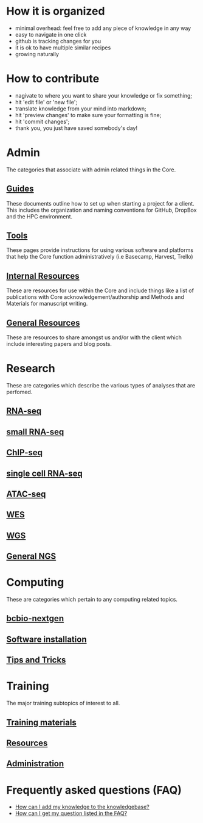 # How it is organized
- minimal overhead: feel free to add any piece of knowledge in any way
- easy to navigate in one click
- github is tracking changes for you
- it is ok to have multiple similar recipes
- growing naturally 

# How to contribute
- nagivate to where you want to share your knowledge or fix something;
- hit 'edit file' or 'new file';
- translate knowledge from your mind into markdown;
- hit 'preview changes' to make sure your formatting is fine;
- hit 'commit changes';
- thank you, you just have saved somebody's day!

# Admin

The categories that associate with admin related things in the Core.

## [Guides](./admin/guides)
These documents outline how to set up when starting a project for a client. This includes the organization and naming conventions for GitHub, DropBox and the HPC environment.

## [Tools](./admin/tools)
These pages provide instructions for using various software and platforms that help the Core function administratively (i.e Basecamp, Harvest, Trello) 	 	

## [Internal Resources](./admin/internal_resources)
These are resources for use within the Core and include things like a list of publications with Core acknowledgement/authorship and Methods and Materials for manuscript writing.

## [General Resources](./admin/general_resources)
These are resources to share amongst us and/or with the client which include interesting papers and blog posts.


# Research

These are categories which describe the various types of analyses that are perfomed.

## [RNA-seq](./research/rnaseq)
## [small RNA-seq](./research/smallrna)
## [ChIP-seq](./research/chipseq)
## [single cell RNA-seq](./research/scrnaseq)
## [ATAC-seq](./research/atacseq)
## [WES](./research/wes)
## [WGS](./research/wgs)
## [General NGS](./research/general_ngs)

# Computing

These are categories which pertain to any computing related topics.

## [bcbio-nextgen](./computing/bcbio)
## [Software installation](./computing/software_installation)
## [Tips and Tricks](./computing/tips_tricks)


# Training

The major training subtopics of interest to all.

## [Training materials](./training/admin)
## [Resources](./training/materials)
## [Administration](./training/resources)

# Frequently asked questions (FAQ)
 * [How can I add my knowledge to the knowledgebase?](./faq/contributing_to_knowledgebase.md)
 * [How can I get my question listed in the FAQ?](./faq/FAQ_contributions.md)
